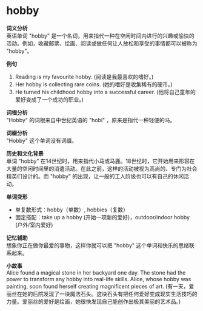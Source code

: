 # hobby

**词义分析**  
英语单词 "hobby" 是一个名词，用来指代一种在空闲时间内进行的兴趣或愉快的活动。例如，收藏邮票、绘画、阅读或做任何让人放松和享受的事情都可以被称为 "hobby"。

  

**例句**

  

1.  Reading is my favourite hobby. (阅读是我最喜欢的嗜好。)
2.  Her hobby is collecting rare coins. (她的嗜好是收集稀有的硬币。)
3.  He turned his childhood hobby into a successful career. (他将自己童年的爱好变成了一个成功的职业。)

  

**词根分析**  
"Hobby" 的词根来自中世纪英语的 "hobi" ，原来是指代一种轻便的马。

  

**词缀分析**  
"Hobby" 这个单词没有词缀。

  

**历史和文化背景**  
单词 "hobby" 在14世纪时，用来指代小马或马鹿。18世纪时，它开始用来形容在大量的空闲时间里的消遣活动。在此之前，这样的活动被视为高尚的、专门为社会精英们设计的。而 "hobby" 的出现，让一般的工人阶级也可以有自己的休闲活动。

  

**单词变形**

  

*   单复数形式：hobby（单数）, hobbies（复数）
*   固定搭配：take up a hobby (开始一项新的爱好)，outdoor/indoor hobby (户外/室内爱好)

  

**记忆辅助**  
想象你正在做你最爱的事物，这样你就可以把 "hobby" 这个单词和快乐的思绪联系起来。

  

**小故事**  
Alice found a magical stone in her backyard one day. The stone had the power to transform any hobby into real-life skills. Alice, whose hobby was painting, soon found herself creating magnificent pieces of art. (有一天，爱丽丝在她的后院发现了一块魔法石头。这块石头有把任何爱好变成现实生活技巧的力量。爱丽丝的爱好是绘画，她很快发现自己能创作出极其美丽的艺术品。)

